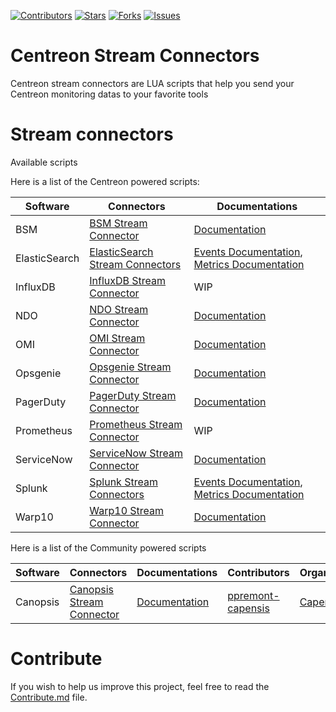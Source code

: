 <!-- SHIELDS -->
[![Contributors][contributors-shield]][contributors-url]
[![Stars][stars-shield]][stars-url]
[![Forks][forks-shield]][forks-url]
[![Issues][issues-shield]][issues-url]


# Centreon Stream Connectors #

Centreon stream connectors are LUA scripts that help you send your Centreon monitoring datas to your favorite tools

# Stream connectors

Available scripts

Here is a list of the Centreon powered scripts:

| Software | Connectors | Documentations |
| -------- | ---------- | -------------- |
| BSM      | [BSM Stream Connector](https://github.com/centreon/centreon-stream-connector-scripts/tree/master/centreon-powered/bsm) | [Documentation](https://docs.centreon.com/current/en/integrations/stream-connectors/bsm.html) |
| ElasticSearch | [ElasticSearch Stream Connectors](https://github.com/centreon/centreon-stream-connector-scripts/tree/master/centreon-powered/elasticsearch) | [Events Documentation](https://docs.centreon.com/current/en/integrations/stream-connectors/elasticsearch-events.html), [Metrics Documentation](https://docs.centreon.com/current/en/integrations/stream-connectors/elasticsearch-metrics.html) |
| InfluxDB | [InfluxDB Stream Connector](https://github.com/centreon/centreon-stream-connector-scripts/tree/master/centreon-powered/influxdb) | WIP |
| NDO | [NDO Stream Connector](https://github.com/centreon/centreon-stream-connector-scripts/tree/master/centreon-powered/ndo) | [Documentation](https://docs.centreon.com/current/en/integrations/stream-connectors/ndo.html) |
| OMI | [OMI Stream Connector](https://github.com/centreon/centreon-stream-connector-scripts/tree/master/centreon-powered/omi) | [Documentation](https://docs.centreon.com/current/en/integrations/stream-connectors/hp-omi.html) |
| Opsgenie | [Opsgenie Stream Connector](https://github.com/centreon/centreon-stream-connector-scripts/tree/master/centreon-powered/opsgenie) | [Documentation](https://docs.centreon.com/current/en/integrations/stream-connectors/opsgenie.html) |
| PagerDuty | [PagerDuty Stream Connector](https://github.com/centreon/centreon-stream-connector-scripts/tree/master/centreon-powered/pagerduty) | [Documentation](https://docs.centreon.com/current/en/integrations/stream-connectors/pagerduty.html) |
| Prometheus | [Prometheus Stream Connector](https://github.com/centreon/centreon-stream-connector-scripts/tree/master/centreon-powered/prometheus) | WIP |
| ServiceNow | [ServiceNow Stream Connector](https://github.com/centreon/centreon-stream-connector-scripts/tree/master/centreon-powered/servicenow) | [Documentation](https://docs.centreon.com/current/en/integrations/stream-connectors/servicenow.html) |
| Splunk | [Splunk Stream Connectors](https://github.com/centreon/centreon-stream-connector-scripts/tree/master/centreon-powered/splunk) | [Events Documentation](https://docs.centreon.com/current/en/integrations/stream-connectors/splunk-events.html), [Metrics Documentation](https://docs.centreon.com/current/en/integrations/stream-connectors/splunk-events.html) |
| Warp10 | [Warp10 Stream Connector](https://github.com/centreon/centreon-stream-connector-scripts/tree/master/centreon-powered/warp10) | [Documentation](https://docs.centreon.com/current/en/integrations/stream-connectors/warp10.html) |

Here is a list of the Community powered scripts

| Software | Connectors | Documentations | Contributors | Organizations |
| -------- | ---------- | -------------- | ------------ | ------------- |
| Canopsis | [Canopsis Stream Connector](https://github.com/centreon/centreon-stream-connector-scripts/tree/master/community-powered/canopsis) | [Documentation](https://github.com/centreon/centreon-stream-connector-scripts/tree/master/community-powered/canopsis/README.md) | [ppremont-capensis](https://github.com/ppremont-capensis) | [Capensis](https://www.capensis.fr/en/) |

# Contribute

If you wish to help us improve this project, feel free to read the [Contribute.md](https://github.com/centreon/centreon-stream-connector-scripts/blob/master/CONTRIBUTE.md) file.


<!-- URL AND IMAGES FOR SHIELDS -->
[contributors-shield]: https://img.shields.io/github/contributors/centreon/centreon-stream-connector-scripts?color=%2384BD00&label=CONTRIBUTORS&style=for-the-badge
[stars-shield]: https://img.shields.io/github/stars/centreon/centreon-stream-connector-scripts?color=%23433b02a&label=STARS&style=for-the-badge
[forks-shield]: https://img.shields.io/github/forks/centreon/centreon-stream-connector-scripts?color=%23009fdf&label=FORKS&style=for-the-badge
[issues-shield]: https://img.shields.io/github/issues/centreon/centreon-stream-connector-scripts?color=%230072ce&label=ISSUES&style=for-the-badge

[contributors-url]: https://github.com/centreon/centreon-stream-connector-scripts/graphs/contributors
[forks-url]: https://github.com/centreon/centreon-stream-connector-scripts/network/members
[stars-url]: https://github.com/centreon/centreon-stream-connector-scripts/stargazers
[issues-url]: https://github.com/centreon/centreon-stream-connector-scripts/issues